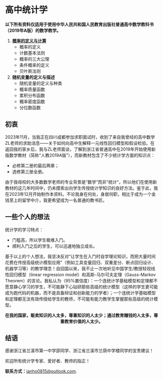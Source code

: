# 高中统计学
**以下所有资料仅适用于使用中华人民共和国人民教育出版社普通高中数学教科书（2019年A版）的数学教学。**
1. [**概率的定义与计算**]()
   * 概率的定义
   * 计数基本法则
   * 概率的三大公理
   * 条件概率的定义
   * 贝叶斯法则
2. **随机变量的定义与描述**
   * 随机变量的定义与种类
   * 概率质量函数
   * 累积分布函数
   * 概率密度函数
   * 分位数函数

## 初衷
2023年11月，当我正在四川成都参加求职面试时，收到了来自我曾经的高中数学ZL老师的求助消息——关于如何向高中生解释一元线性回归模型和假设检验。在返回我的家乡后，我与ZL老师面谈，了解到浙江省普通高中在2019年开始使用新版数学教材（简称“人教2019A版”），而新教材包含了不少统计学方面的知识点：
  * 必修第二册的最后两章；
  * 选修第三册全册。

由于我母校的大多数数学老师的专业背景是“数学”而非“统计”，所以他们在使用新教材的这几年时间中，仍未摸索出向学生传授统计学知识的良好方法。鉴于此，我在2023年12月开始制作本资料。不论我身在何处，身居何职，相比于成为一个金钱至上的留学中介，我更希望成为一名普通的教书匠。

## 一些个人的想法
统计学的学习特点：
  * 门槛高，所以学生极难入门。
  * 顺利入门之后的学生，可以迅速地独立成长。

基于以上的个人想法，我坚决反对“让学生在入门时自学理论知识，而把大量时间花费在传授高级统计模型应用”（例如工具变量回归、双重差分、断点回归设计、机器学习等）的教学理念！自回国以来，我不止一次地听见中国学生/教授轻视线性回归模型（linear regression model）和高斯-马尔可夫定理（Gauss-Markov Theorem）的言论。我私认为（95%置信度）：一个连统计学基础模型和定理都不愿意静心学习的学生，不可能静下心钻研那些高级的统计模型（这样的学生更可能成为跑代码的机器，而不是具备辩证和创新能力的学者）；一个连统计学基础模型和定理都无法有效传授给学生的教师，不可能有能力教学生掌握那些高级的统计模型。

<p align="center">
  <strong>在我的国家，贩卖知识的人太多，尊重知识的人太少；通过教育赚钱的人太多，尊重教育价值的人太少。</strong>
</p>

## 结语
感谢浙江省兰溪市第一中学邵同学、浙江省兰溪市兰荫中学楼同学的宝贵建议！

欢迎所有统计学专家、爱好者、教师的指正！

**联系方式：**[ianho0815@outlook.com](mailto:ianho0815@outlook.com?subject=[GitHub]%20高中统计学).
